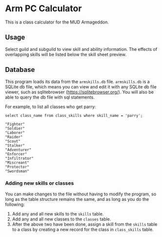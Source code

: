 # Arm PC Calculator
This is a class calculator for the MUD Armageddon.

## Usage
Select guild and subguild to view skill and ability information. The effects of overlapping skills will be listed
below the skill sheet preview.

## Database
This program loads its data from the `armskills.db` file. `armskills.db` is a SQLite db file, which means you can view and edit it with any SQLite db file viewer,
such as sqlitebrowser (https://sqlitebrowser.org/). You will also be able to query the db file with sql statements.

For example, to list all classes who get parry:
```
select class_name from class_skills where skill_name = 'parry';

"Fighter"
"Soldier"
"Laborer"
"Raider"
"Scout"
"Stalker"
"Adventurer"
"Enforcer"
"Infiltrator"
"Miscreant"
"Protector"
"Swordsman"
```

### Adding new skills or classes
You can make changes to the file without having to modify the program, so long as the table structure remains the same, and as long
as you do the following:
 
1) Add any and all new skills to the `skills` table.
1) Add any and all new classes to the `classes` table.
1) After the above two have been done, assign a skill from the `skills` table to a class by creating a new record for the class in `class_skills` table.

